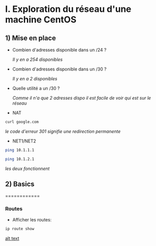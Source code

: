 # I. Exploration du réseau d'une machine CentOS

## 1) Mise en place

* Combien d'adresses disponible dans un /24 ?
    
    *Il y en a 254 disponibles*

* Combien d'adresses disponible dans un /30 ?

    *Il y en a 2 disponibles*

* Quelle utilité a un /30 ?

    *Comme il n'a que 2 adresses dispo il est facile de voir qui est sur le réseau*

* NAT
```bash
curl google.com
```

*le code d'erreur 301 signifie une redirection permanente*

* NET1/NET2

```bash
ping 10.1.1.1
```
```bash
ping 10.1.2.1
```
*les deux fonctionnent*

## 2) Basics
============

### Routes 

* Afficher les routes:

```bash
ip route show
```

[alt text](https://github.com/misfitonie/CCNA2/blob/master/Tp_1/img/iproute.PNG)
